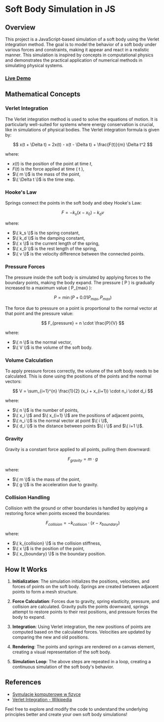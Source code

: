 # Soft Body Simulation in JS
## Overview

This project is a JavaScript-based simulation of a soft body using the Verlet integration method. The goal is to model the behavior of a soft body under various forces and constraints, making it appear and react in a realistic manner. This simulation is inspired by concepts in computational physics and demonstrates the practical application of numerical methods in simulating physical systems.

### [Live Demo](https://majster247.github.io/SoftSimulate/)

## Mathematical Concepts

### Verlet Integration

The Verlet integration method is used to solve the equations of motion. It is particularly well-suited for systems where energy conservation is crucial, like in simulations of physical bodies. The Verlet integration formula is given by:

$$ x(t + \Delta t) = 2x(t) - x(t - \Delta t) + \frac{F(t)}{m} \Delta t^2 $$

where:
- $x(t)$ is the position of the point at time $t$,
- $F(t)$ is the force applied at time \( t \),
- $\( m \)$ is the mass of the point,
- $\( \Delta t \)$ is the time step.

### Hooke's Law

Springs connect the points in the soft body and obey Hooke's Law:

$$ F = -k_s (x - x_0) - k_d v $$

where:
- $\( k_s \)$ is the spring constant,
- $\( k_d \)$ is the damping constant,
- $\( x \)$ is the current length of the spring,
- $\( x_0 \)$ is the rest length of the spring,
- $\( v \)$ is the velocity difference between the connected points.

### Pressure Forces

The pressure inside the soft body is simulated by applying forces to the boundary points, making the body expand. The pressure \( P \) is gradually increased to a maximum value \( P_{max} \):

$$ P = \min(P + 0.01 P_{max}, P_{max}) $$

The force due to pressure on a point is proportional to the normal vector at that point and the pressure value:

$$ F_{pressure} = n \cdot \frac{P}{V} $$

where:
- $\( n \)$ is the normal vector,
- $\( V \)$ is the volume of the soft body.

### Volume Calculation

To apply pressure forces correctly, the volume of the soft body needs to be calculated. This is done using the positions of the points and the normal vectors:

$$ V = \sum_{i=1}^{n} \frac{1}{2} (x_i + x_{i+1}) \cdot n_i \cdot d_i $$

where:
- $\( n \)$ is the number of points,
- $\( x_i \)$ and $\( x_{i+1} \)$ are the positions of adjacent points,
- $\( n_i \)$ is the normal vector at point $\( i \)$,
- $\( d_i \)$ is the distance between points $\( i \)$ and $\( i+1 \)$.

### Gravity

Gravity is a constant force applied to all points, pulling them downward:

$$ F_{gravity} = m \cdot g $$

where:
- $\( m \)$ is the mass of the point,
- $\( g \)$ is the acceleration due to gravity.

### Collision Handling

Collision with the ground or other boundaries is handled by applying a restoring force when points exceed the boundaries:

$$ F_{collision} = -k_{collision} \cdot (x - x_{boundary}) $$

where:
- $\( k_{collision} \)$ is the collision stiffness,
- $\( x \)$ is the position of the point,
- $\( x_{boundary} \)$ is the boundary position.

## How It Works

1. **Initialization**: The simulation initializes the positions, velocities, and forces of points on the soft body. Springs are created between adjacent points to form a mesh structure.

2. **Force Calculation**: Forces due to gravity, spring elasticity, pressure, and collision are calculated. Gravity pulls the points downward, springs attempt to restore points to their rest positions, and pressure forces the body to expand.

3. **Integration**: Using Verlet integration, the new positions of points are computed based on the calculated forces. Velocities are updated by comparing the new and old positions.

4. **Rendering**: The points and springs are rendered on a canvas element, creating a visual representation of the soft body.

5. **Simulation Loop**: The above steps are repeated in a loop, creating a continuous simulation of the soft body's behavior.

## References

- [Symulacje komputerowe w fizyce](https://g.co/kgs/hFc17Nu)
- [Verlet Integration - Wikipedia](https://en.wikipedia.org/wiki/Verlet_integration)

Feel free to explore and modify the code to understand the underlying principles better and create your own soft body simulations!
